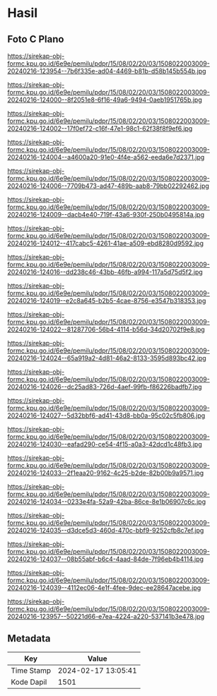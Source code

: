 # Hasil

## Foto C Plano

https://sirekap-obj-formc.kpu.go.id/6e9e/pemilu/pdpr/15/08/02/20/03/1508022003009-20240216-123954--7b6f335e-ad04-4469-b81b-d58b145b554b.jpg

https://sirekap-obj-formc.kpu.go.id/6e9e/pemilu/pdpr/15/08/02/20/03/1508022003009-20240216-124000--8f2051e8-6f16-49a6-9494-0aeb1951765b.jpg

https://sirekap-obj-formc.kpu.go.id/6e9e/pemilu/pdpr/15/08/02/20/03/1508022003009-20240216-124002--17f0ef72-c16f-47e1-98c1-62f38f8f9ef6.jpg

https://sirekap-obj-formc.kpu.go.id/6e9e/pemilu/pdpr/15/08/02/20/03/1508022003009-20240216-124004--a4600a20-91e0-4f4e-a562-eeda6e7d2371.jpg

https://sirekap-obj-formc.kpu.go.id/6e9e/pemilu/pdpr/15/08/02/20/03/1508022003009-20240216-124006--7709b473-ad47-489b-aab8-79bb02292462.jpg

https://sirekap-obj-formc.kpu.go.id/6e9e/pemilu/pdpr/15/08/02/20/03/1508022003009-20240216-124009--dacb4e40-719f-43a6-930f-250b0495814a.jpg

https://sirekap-obj-formc.kpu.go.id/6e9e/pemilu/pdpr/15/08/02/20/03/1508022003009-20240216-124012--417cabc5-4261-41ae-a509-ebd8280d9592.jpg

https://sirekap-obj-formc.kpu.go.id/6e9e/pemilu/pdpr/15/08/02/20/03/1508022003009-20240216-124016--dd238c46-43bb-46fb-a994-117a5d75d5f2.jpg

https://sirekap-obj-formc.kpu.go.id/6e9e/pemilu/pdpr/15/08/02/20/03/1508022003009-20240216-124019--e2c8a645-b2b5-4cae-8756-e3547b318353.jpg

https://sirekap-obj-formc.kpu.go.id/6e9e/pemilu/pdpr/15/08/02/20/03/1508022003009-20240216-124022--81287706-56b4-4114-b56d-34d20702f9e8.jpg

https://sirekap-obj-formc.kpu.go.id/6e9e/pemilu/pdpr/15/08/02/20/03/1508022003009-20240216-124024--65a919a2-4d81-46a2-8133-3595d893bc42.jpg

https://sirekap-obj-formc.kpu.go.id/6e9e/pemilu/pdpr/15/08/02/20/03/1508022003009-20240216-124026--dc25ad83-726d-4aef-99fb-f86226badfb7.jpg

https://sirekap-obj-formc.kpu.go.id/6e9e/pemilu/pdpr/15/08/02/20/03/1508022003009-20240216-124027--5d32bbf6-ad41-43d8-bb0a-95c02c5fb806.jpg

https://sirekap-obj-formc.kpu.go.id/6e9e/pemilu/pdpr/15/08/02/20/03/1508022003009-20240216-124030--eafad290-ce54-4f15-a0a3-42dcd1c48fb3.jpg

https://sirekap-obj-formc.kpu.go.id/6e9e/pemilu/pdpr/15/08/02/20/03/1508022003009-20240216-124033--2f1eaa20-9162-4c25-b2de-82b00b9a9571.jpg

https://sirekap-obj-formc.kpu.go.id/6e9e/pemilu/pdpr/15/08/02/20/03/1508022003009-20240216-124034--0233e4fa-52a9-42ba-86ce-8e1b06907c6c.jpg

https://sirekap-obj-formc.kpu.go.id/6e9e/pemilu/pdpr/15/08/02/20/03/1508022003009-20240216-124035--d3dce5d3-460d-470c-bbf9-9252cfb8c7ef.jpg

https://sirekap-obj-formc.kpu.go.id/6e9e/pemilu/pdpr/15/08/02/20/03/1508022003009-20240216-124037--08b55abf-b6c4-4aad-84de-7f96eb4b4114.jpg

https://sirekap-obj-formc.kpu.go.id/6e9e/pemilu/pdpr/15/08/02/20/03/1508022003009-20240216-124039--4112ec06-4e1f-4fee-9dec-ee28647acebe.jpg

https://sirekap-obj-formc.kpu.go.id/6e9e/pemilu/pdpr/15/08/02/20/03/1508022003009-20240216-123957--50221d66-e7ea-4224-a220-537141b3e478.jpg


## Metadata

| Key        | Value               |
| ---------- | ------------------- |
| Time Stamp | 2024-02-17 13:05:41 |
| Kode Dapil | 1501                |



